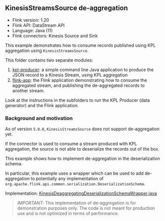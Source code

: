 ## KinesisStreamsSource de-aggregation

* Flink version: 1.20
* Flink API: DataStream API
* Language: Java (11)
* Flink connectors: Kinesis Source and Sink

This example demonstrates how to consume records published using KPL aggregation using `KinesisStreamsSource`.

This folder contains two separate modules:
1. [kpl-producer](kpl-producer): a simple command line Java application to produce the JSON record to a Kinesis Stream, using KPL aggregation
2. [flink-app](flink-app): the Flink application demonstrating how to consume the aggregated stream, and publishing the de-aggregated records to another stream.

Look at the instructions in the subfolders to run the KPL Producer (data generator) and the Flink application.

### Background and motivation

As of version `5.0.0`, `KinesisStreamsSource` does not support de-aggregation yet.

If the connector is used to consume a stream produced with KPL aggregation, the source is not able to deserialize the records out of the box.

This example shows how to implement de-aggregation in the deserialization schema.

In particular, this example uses a wrapper which can be used to add de-aggregation to potentially any implementation 
of `org.apache.flink.api.common.serialization.DeserializationSchema`.

Implementation:
[KinesisDeaggregatingDeserializationSchemaWrapper.java](flink-app/src/main/java/com/amazonaws/services/msf/deaggregation/KinesisDeaggregatingDeserializationSchemaWrapper.java)

> *IMPORTANT*: This implementation of de-aggregation is for demonstration purposes only.
> The code is not meant for production use and is not optimized in terms of performance.
